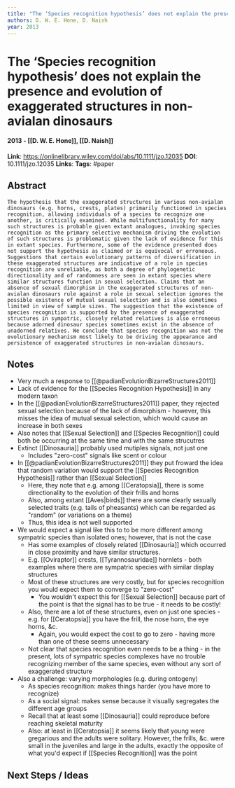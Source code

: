 ```yaml
---
title: "The ‘Species recognition hypothesis’ does not explain the presence and evolution of exaggerated structures in non-avialan dinosaurs"
authors: D. W. E. Hone, D. Naish
year: 2013
---
```

# The ‘Species recognition hypothesis’ does not explain the presence and evolution of exaggerated structures in non-avialan dinosaurs
#### 2013 - [[D. W. E. Hone]], [[D. Naish]]
**Link**: https://onlinelibrary.wiley.com/doi/abs/10.1111/jzo.12035
**DOI**: 10.1111/jzo.12035
**Links**:
**Tags**: #paper

## Abstract
```
The hypothesis that the exaggerated structures in various non-avialan dinosaurs (e.g. horns, crests, plates) primarily functioned in species recognition, allowing individuals of a species to recognize one another, is critically examined. While multifunctionality for many such structures is probable given extant analogues, invoking species recognition as the primary selective mechanism driving the evolution of such structures is problematic given the lack of evidence for this in extant species. Furthermore, some of the evidence presented does not support the hypothesis as claimed or is equivocal or erroneous. Suggestions that certain evolutionary patterns of diversification in these exaggerated structures are indicative of a role in species recognition are unreliable, as both a degree of phylogenetic directionality and of randomness are seen in extant species where similar structures function in sexual selection. Claims that an absence of sexual dimorphism in the exaggerated structures of non-avialan dinosaurs rule against a role in sexual selection ignores the possible existence of mutual sexual selection and is also sometimes limited in view of sample sizes. The suggestion that the existence of species recognition is supported by the presence of exaggerated structures in sympatric, closely related relatives is also erroneous because adorned dinosaur species sometimes exist in the absence of unadorned relatives. We conclude that species recognition was not the evolutionary mechanism most likely to be driving the appearance and persistence of exaggerated structures in non-avialan dinosaurs.
```

## Notes
- Very much a response to [[@padianEvolutionBizarreStructures2011]]
- Lack of evidence for the [[Species Recognition Hypothesis]] in any modern taxon
- In the [[@padianEvolutionBizarreStructures2011]] paper, they rejected sexual selection because of the lack of dimorphism - however, this misses the idea of mutual sexual selection, which would cause an increase in both sexes
- Also notes that [[Sexual Selection]] and [[Species Recognition]] could both be occurring at the same time and with the same strucutres
- Extinct [[Dinosauria]] probably used mutiples signals, not just one
	- Includes "zero-cost" signals like scent or colour
- In [[@padianEvolutionBizarreStructures2011]] they put froward the idea that random variation would support the [[Species Recognition Hypothesis]] rather than [[Sexual Selection]]
	- Here, they note that e.g. among [[Ceratopsia]], there is some directionality to the evolution of their frills and horns
	- Also, among extant [[Aves|birds]] there are some clearly sexually selected traits (e.g. tails of pheasants) which can be regarded as "random" (or variations on a theme)
	- Thus, this idea is not well supported
- We would expect a signal like this to to be more different among sympatric species than isolated ones; however, that is not the case
	- Has some examples of closely related [[Dinosauria]] which occurred in close proximity and have similar structures.
	- E.g. [[Oviraptor]] crests, [[Tyrannosauridae]] hornlets - both examples where there are sympatric species with similar display structures
	- Most of these structures are very costly, but for species recognition you would expect them to converge to "zero-cost"
		- You wouldn't expect this for [[Sexual Selection]] because part of the point is that the signal has to be true - it needs to be costly!
	- Also, there are a lot of these structures, even on just one species - e.g. for [[Ceratopsia]] you have the frill, the nose horn, the eye horns, &c.
		- Again, you would expect the cost to go to zero - having more than one of these seems unnecessary
	- Not clear that species recognition even needs to be a thing - in the present, lots of sympatric species complexes have no trouble recognizing member of the same species, even without any sort of exaggerated structure
- Also a challenge: varying morphologies (e.g. during ontogeny)
	- As species recognition: makes things harder (you have more to recognize)
	- As a social signal: makes sense because it visually segregates the different age groups
	- Recall that at least some [[Dinosauria]] could reproduce before reaching skeletal maturity
	- Also: at least in [[Ceratopsia]] it seems likely that young were gregarious and the adults were solitary. However, the frills, &c. were small in the juveniles and large in the adults, exactly the opposite of what you'd expect if [[Species Recognition]] was the point
 
## Next Steps / Ideas